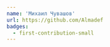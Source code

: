 ```yaml
---
name: 'Михаил Чувашов'
url: https://github.com/Almadef
badges:
  - first-contribution-small
---
```

